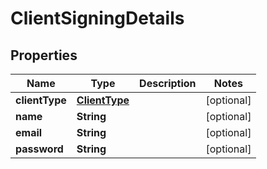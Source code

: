 # ClientSigningDetails

## Properties
Name | Type | Description | Notes
------------ | ------------- | ------------- | -------------
**clientType** | [**ClientType**](ClientType.md) |  |  [optional]
**name** | **String** |  |  [optional]
**email** | **String** |  |  [optional]
**password** | **String** |  |  [optional]
